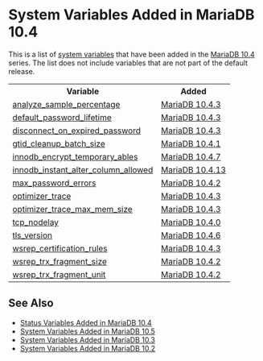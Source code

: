 # System Variables Added in MariaDB 10.4

This is a list of [system variables](/replication/optimization-and-tuning/system-variables/server-system-variables) that have been added in the [MariaDB 10.4](/kb/en/what-is-mariadb-104/) series. The list does not include variables that are not part of the default release.

<table><tbody><tr><th>Variable</th><th>Added</th></tr>
<tr><td><a href="/kb/en/server-system-variables/#analyze_sample_percentage">analyze_sample_percentage</a></td><td><a href="/kb/en/mariadb-1043-release-notes/">MariaDB 10.4.3</a></td></tr>
<tr><td><a href="/kb/en/server-system-variables/#default_password_lifetime">default_password_lifetime</a></td><td><a href="/kb/en/mariadb-1043-release-notes/">MariaDB 10.4.3</a></td></tr>
<tr><td><a href="/kb/en/server-system-variables/#disconnect_on_expired_password">disconnect_on_expired_password</a></td><td><a href="/kb/en/mariadb-1043-release-notes/">MariaDB 10.4.3</a></td></tr>
<tr><td><a href="/kb/en/gtid/#gtid_cleanup_batch_size">gtid_cleanup_batch_size</a></td><td><a href="/kb/en/mariadb-1041-release-notes/">MariaDB 10.4.1</a></td></tr>
<tr><td><a href="/kb/en/xtradbinnodb-server-system-variables/#innodb_encrypt_temporary_tables">innodb_encrypt_temporary_ables</a></td><td><a href="/kb/en/mariadb-1047-release-notes/">MariaDB 10.4.7</a></td></tr>
<tr><td><a href="/kb/en/innodb-system-variables/#innodb_instant_alter_column_allowed">innodb_instant_alter_column_allowed</a></td><td><a href="/kb/en/mariadb-10413-release-notes/">MariaDB 10.4.13</a></td></tr>
<tr><td><a href="/kb/en/server-system-variables/#max_password_errors">max_password_errors</a></td><td><a href="/kb/en/mariadb-1042-release-notes/">MariaDB 10.4.2</a></td></tr>
<tr><td><a href="/kb/en/server-system-variables/#optimizer_trace">optimizer_trace</a></td><td><a href="/kb/en/mariadb-1043-release-notes/">MariaDB 10.4.3</a></td></tr>
<tr><td><a href="/kb/en/server-system-variables/#optimizer_trace_max_mem_size">optimizer_trace_max_mem_size</a></td><td><a href="/kb/en/mariadb-1043-release-notes/">MariaDB 10.4.3</a></td></tr>
<tr><td><a href="/kb/en/server-system-variables/#tcp_nodelay">tcp_nodelay</a></td><td><a href="/kb/en/mariadb-1040-release-notes/">MariaDB 10.4.0</a></td></tr>
<tr><td><a href="/kb/en/ssltls-system-variables/#tls_version">tls_version</a></td><td><a href="/kb/en/mariadb-1046-release-notes/">MariaDB 10.4.6</a></td></tr>
<tr><td><a href="/kb/en/galera-cluster-system-variables/#wsrep_certification_rules">wsrep_certification_rules</a></td><td><a href="/kb/en/mariadb-1043-release-notes/">MariaDB 10.4.3</a></td></tr>
<tr><td><a href="/kb/en/galera-cluster-system-variables/#wsrep_trx_fragment_size">wsrep_trx_fragment_size</a></td><td><a href="/kb/en/mariadb-1042-release-notes/">MariaDB 10.4.2</a></td></tr>
<tr><td><a href="/kb/en/galera-cluster-system-variables/#wsrep_trx_fragment_unit">wsrep_trx_fragment_unit</a></td><td><a href="/kb/en/mariadb-1042-release-notes/">MariaDB 10.4.2</a></td></tr>
</tbody></table>

## See Also

- [Status Variables Added in MariaDB 10.4](/replication/optimization-and-tuning/system-variables/system-and-status-variables-added-by-major-release/status-variables-added-in-mariadb-104)
- [System Variables Added in MariaDB 10.5](/replication/optimization-and-tuning/system-variables/system-and-status-variables-added-by-major-release/system-variables-added-in-mariadb-105)
- [System Variables Added in MariaDB 10.3](/replication/optimization-and-tuning/system-variables/system-and-status-variables-added-by-major-release/system-variables-added-in-mariadb-103)
- [System Variables Added in MariaDB 10.2](/replication/optimization-and-tuning/system-variables/system-and-status-variables-added-by-major-release/system-variables-added-in-mariadb-102)